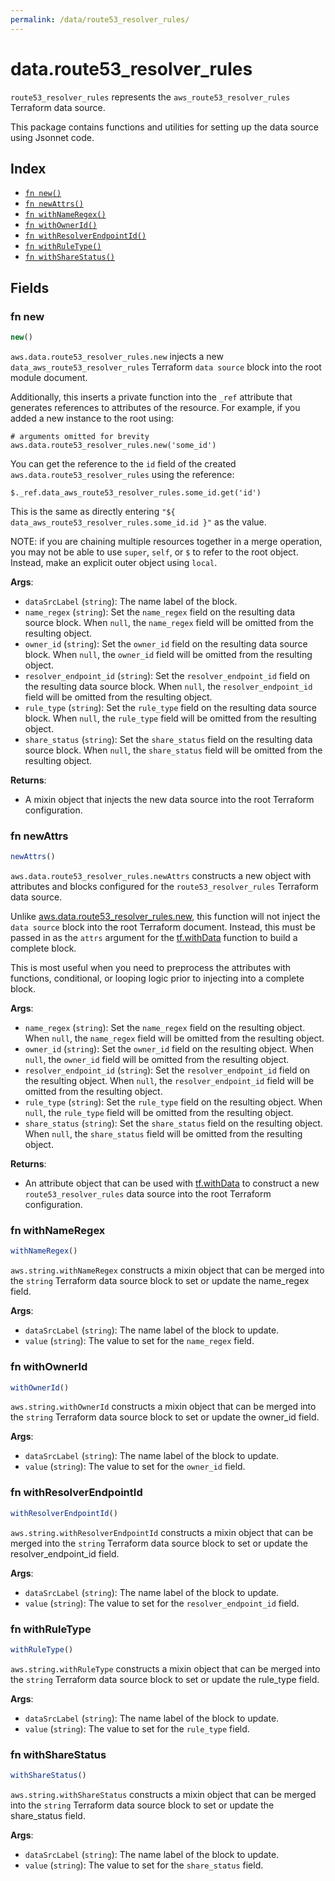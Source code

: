 ```yaml
---
permalink: /data/route53_resolver_rules/
---
```


# data.route53_resolver_rules

`route53_resolver_rules` represents the `aws_route53_resolver_rules` Terraform data source.



This package contains functions and utilities for setting up the data source using Jsonnet code.


## Index

* [`fn new()`](#fn-new)
* [`fn newAttrs()`](#fn-newattrs)
* [`fn withNameRegex()`](#fn-withnameregex)
* [`fn withOwnerId()`](#fn-withownerid)
* [`fn withResolverEndpointId()`](#fn-withresolverendpointid)
* [`fn withRuleType()`](#fn-withruletype)
* [`fn withShareStatus()`](#fn-withsharestatus)

## Fields

### fn new

```ts
new()
```


`aws.data.route53_resolver_rules.new` injects a new `data_aws_route53_resolver_rules` Terraform `data source`
block into the root module document.

Additionally, this inserts a private function into the `_ref` attribute that generates references to attributes of the
resource. For example, if you added a new instance to the root using:

    # arguments omitted for brevity
    aws.data.route53_resolver_rules.new('some_id')

You can get the reference to the `id` field of the created `aws.data.route53_resolver_rules` using the reference:

    $._ref.data_aws_route53_resolver_rules.some_id.get('id')

This is the same as directly entering `"${ data_aws_route53_resolver_rules.some_id.id }"` as the value.

NOTE: if you are chaining multiple resources together in a merge operation, you may not be able to use `super`, `self`,
or `$` to refer to the root object. Instead, make an explicit outer object using `local`.

**Args**:
  - `dataSrcLabel` (`string`): The name label of the block.
  - `name_regex` (`string`): Set the `name_regex` field on the resulting data source block. When `null`, the `name_regex` field will be omitted from the resulting object.
  - `owner_id` (`string`): Set the `owner_id` field on the resulting data source block. When `null`, the `owner_id` field will be omitted from the resulting object.
  - `resolver_endpoint_id` (`string`): Set the `resolver_endpoint_id` field on the resulting data source block. When `null`, the `resolver_endpoint_id` field will be omitted from the resulting object.
  - `rule_type` (`string`): Set the `rule_type` field on the resulting data source block. When `null`, the `rule_type` field will be omitted from the resulting object.
  - `share_status` (`string`): Set the `share_status` field on the resulting data source block. When `null`, the `share_status` field will be omitted from the resulting object.

**Returns**:
- A mixin object that injects the new data source into the root Terraform configuration.


### fn newAttrs

```ts
newAttrs()
```


`aws.data.route53_resolver_rules.newAttrs` constructs a new object with attributes and blocks configured for the `route53_resolver_rules`
Terraform data source.

Unlike [aws.data.route53_resolver_rules.new](#fn-new), this function will not inject the `data source`
block into the root Terraform document. Instead, this must be passed in as the `attrs` argument for the
[tf.withData](https://github.com/tf-libsonnet/core/tree/main/docs#fn-withdata) function to build a complete block.

This is most useful when you need to preprocess the attributes with functions, conditional, or looping logic prior to
injecting into a complete block.

**Args**:
  - `name_regex` (`string`): Set the `name_regex` field on the resulting object. When `null`, the `name_regex` field will be omitted from the resulting object.
  - `owner_id` (`string`): Set the `owner_id` field on the resulting object. When `null`, the `owner_id` field will be omitted from the resulting object.
  - `resolver_endpoint_id` (`string`): Set the `resolver_endpoint_id` field on the resulting object. When `null`, the `resolver_endpoint_id` field will be omitted from the resulting object.
  - `rule_type` (`string`): Set the `rule_type` field on the resulting object. When `null`, the `rule_type` field will be omitted from the resulting object.
  - `share_status` (`string`): Set the `share_status` field on the resulting object. When `null`, the `share_status` field will be omitted from the resulting object.

**Returns**:
  - An attribute object that can be used with [tf.withData](https://github.com/tf-libsonnet/core/tree/main/docs#fn-withdata) to construct a new `route53_resolver_rules` data source into the root Terraform configuration.


### fn withNameRegex

```ts
withNameRegex()
```

`aws.string.withNameRegex` constructs a mixin object that can be merged into the `string`
Terraform data source block to set or update the name_regex field.



**Args**:
  - `dataSrcLabel` (`string`): The name label of the block to update.
  - `value` (`string`): The value to set for the `name_regex` field.


### fn withOwnerId

```ts
withOwnerId()
```

`aws.string.withOwnerId` constructs a mixin object that can be merged into the `string`
Terraform data source block to set or update the owner_id field.



**Args**:
  - `dataSrcLabel` (`string`): The name label of the block to update.
  - `value` (`string`): The value to set for the `owner_id` field.


### fn withResolverEndpointId

```ts
withResolverEndpointId()
```

`aws.string.withResolverEndpointId` constructs a mixin object that can be merged into the `string`
Terraform data source block to set or update the resolver_endpoint_id field.



**Args**:
  - `dataSrcLabel` (`string`): The name label of the block to update.
  - `value` (`string`): The value to set for the `resolver_endpoint_id` field.


### fn withRuleType

```ts
withRuleType()
```

`aws.string.withRuleType` constructs a mixin object that can be merged into the `string`
Terraform data source block to set or update the rule_type field.



**Args**:
  - `dataSrcLabel` (`string`): The name label of the block to update.
  - `value` (`string`): The value to set for the `rule_type` field.


### fn withShareStatus

```ts
withShareStatus()
```

`aws.string.withShareStatus` constructs a mixin object that can be merged into the `string`
Terraform data source block to set or update the share_status field.



**Args**:
  - `dataSrcLabel` (`string`): The name label of the block to update.
  - `value` (`string`): The value to set for the `share_status` field.
